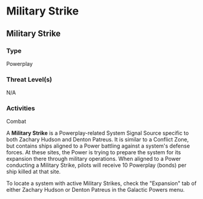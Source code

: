 # Military Strike
## Military Strike

### Type

Powerplay

### Threat Level(s)

N/A

### Activities

Combat

A **Military Strike** is a Powerplay-related System Signal Source specific to both Zachary Hudson and Denton Patreus. It is similar to a Conflict Zone, but contains ships aligned to a Power battling against a system's defense forces. At these sites, the Power is trying to prepare the system for its expansion there through military operations. When aligned to a Power conducting a Military Strike, pilots will receive 10 Powerplay (bonds) per ship killed at that site.

To locate a system with active Military Strikes, check the "Expansion" tab of either Zachary Hudson or Denton Patreus in the Galactic Powers menu.